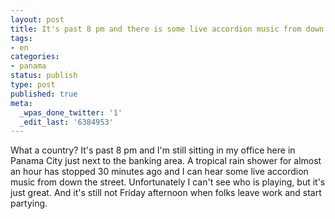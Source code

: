 ```yaml
---
layout: post
title: It's past 8 pm and there is some live accordion music from down the street
tags:
- en
categories:
- panama
status: publish
type: post
published: true
meta:
  _wpas_done_twitter: '1'
  _edit_last: '6384953'
---
```

<p>What a country? It's past 8 pm and I'm still sitting in my office here in Panama City just next to the banking area. A tropical rain shower for almost an hour has stopped 30 minutes ago and I can hear some live accordion music from down the street. Unfortunately I can't see who is playing, but it's just great. And it's still not Friday afternoon when folks leave work and start partying.</p>
